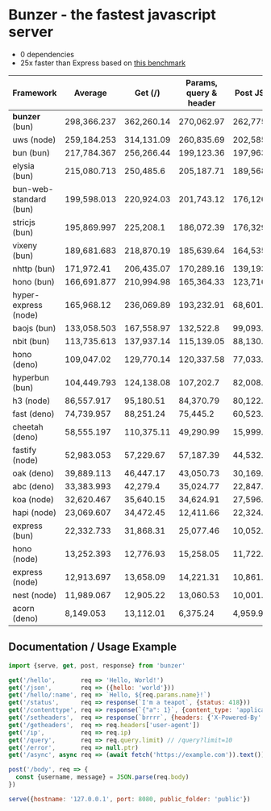 # Bunzer - the fastest javascript server

- 0 dependencies
- 25x faster than Express based on [this benchmark](https://github.com/SaltyAom/bun-http-framework-benchmark/tree/c7e26fe3f1bfee7ffbd721dbade10ad72a0a14ab)


|  Framework       | Average |  Get (/)    |  Params, query & header | Post JSON  |
| ---------------- | ------- | ----------- | ----------------------- | ---------- |
| **bunzer** (bun) | 298,366.237 | 362,260.14 | 270,062.97 | 262,775.6 |
| uws (node) | 259,184.253 | 314,131.09 | 260,835.69 | 202,585.98 |
| bun (bun) | 217,784.367 | 256,266.44 | 199,123.36 | 197,963.3 |
| elysia (bun) | 215,080.713 | 250,485.6 | 205,187.71 | 189,568.83 |
| bun-web-standard (bun) | 199,598.013 | 220,924.03 | 201,743.12 | 176,126.89 |
| stricjs (bun) | 195,869.997 | 225,208.1 | 186,072.39 | 176,329.5 |
| vixeny (bun) | 189,681.683 | 218,870.19 | 185,639.64 | 164,535.22 |
| nhttp (bun) | 171,972.41 | 206,435.07 | 170,289.16 | 139,193 |
| hono (bun) | 166,691.877 | 210,994.98 | 165,364.33 | 123,716.32 |
| hyper-express (node) | 165,968.12 | 236,069.89 | 193,232.91 | 68,601.56 |
| baojs (bun) | 133,058.503 | 167,558.97 | 132,522.8 | 99,093.74 |
| nbit (bun) | 113,735.613 | 137,937.14 | 115,139.05 | 88,130.65 |
| hono (deno) | 109,047.02 | 129,770.14 | 120,337.58 | 77,033.34 |
| hyperbun (bun) | 104,449.793 | 124,138.08 | 107,202.7 | 82,008.6 |
| h3 (node) | 86,557.917 | 95,180.51 | 84,370.79 | 80,122.45 |
| fast (deno) | 74,739.957 | 88,251.24 | 75,445.2 | 60,523.43 |
| cheetah (deno) | 58,555.197 | 110,375.11 | 49,290.99 | 15,999.49 |
| fastify (node) | 52,983.053 | 57,229.67 | 57,187.39 | 44,532.1 |
| oak (deno) | 39,889.113 | 46,447.17 | 43,050.73 | 30,169.44 |
| abc (deno) | 33,383.993 | 42,279.4 | 35,024.77 | 22,847.81 |
| koa (node) | 32,620.467 | 35,640.15 | 34,624.91 | 27,596.34 |
| hapi (node) | 23,069.607 | 34,472.45 | 12,411.66 | 22,324.71 |
| express (bun) | 22,332.733 | 31,868.31 | 25,077.46 | 10,052.43 |
| hono (node) | 13,252.393 | 12,776.93 | 15,258.05 | 11,722.2 |
| express (node) | 12,913.697 | 13,658.09 | 14,221.31 | 10,861.69 |
| nest (node) | 11,989.067 | 12,905.22 | 13,060.53 | 10,001.45 |
| acorn (deno) | 8,149.053 | 13,112.01 | 6,375.24 | 4,959.91 |


## Documentation / Usage Example
```js
import {serve, get, post, response} from 'bunzer'

get('/hello',       req => 'Hello, World!')
get('/json',        req => ({hello: 'world'}))
get('/hello/:name', req => `Hello, ${req.params.name}!`)
get('/status',      req => response(`I'm a teapot`, {status: 418}))
get('/contenttype', req => response(`{"a": 1}`, {content_type: 'application/json'}))
get('/setheaders',  req => response(`brrrr`, {headers: {'X-Powered-By': 'bunzer'}}))
get('/getheaders',  req => req.headers['user-agent'])
get('/ip',          req => req.ip)
get('/query',       req => req.query.limit) // /query?limit=10
get('/error',       req => null.ptr)
get('/async', async req => (await fetch('https://example.com')).text())

post('/body', req => {
  const {username, message} = JSON.parse(req.body)
})

serve({hostname: '127.0.0.1', port: 8080, public_folder: 'public'})
```
